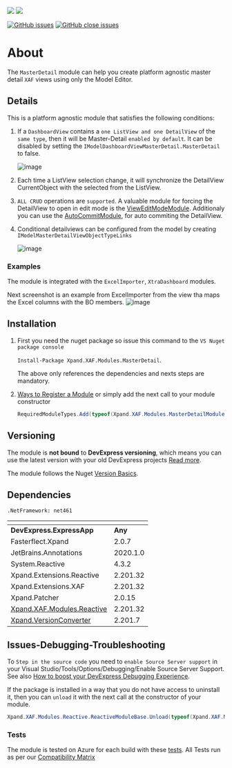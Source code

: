 ![](https://xpandshields.azurewebsites.net/nuget/v/Xpand.XAF.Modules.MasterDetail.svg?&style=flat) ![](https://xpandshields.azurewebsites.net/nuget/dt/Xpand.XAF.Modules.MasterDetail.svg?&style=flat)

[![GitHub issues](https://xpandshields.azurewebsites.net/github/issues/eXpandFramework/expand/MasterDetail.svg)](https://github.com/eXpandFramework/eXpand/issues?utf8=%E2%9C%93&q=is%3Aissue+is%3Aopen+sort%3Aupdated-desc+label%3AStandalone_xaf_modules+MasterDetail) [![GitHub close issues](https://xpandshields.azurewebsites.net/github/issues-closed/eXpandFramework/eXpand/MasterDetail.svg)](https://github.com/eXpandFramework/eXpand/issues?utf8=%E2%9C%93&q=is%3Aissue+is%3Aclosed+sort%3Aupdated-desc+label%3AStandalone_XAF_Modules+MasterDetail)
# About 

The `MasterDetail` module can help you create platform agnostic master detail `XAF` views using only the Model Editor. 

## Details
This is a platform agnostic module that satisfies the following conditions:
1. If a `DashboardView` contains a `one ListView and one DetailView` of the `same type`, then it will be Master-Detail `enabled by default`. It can be disabled by setting the `IModelDashboardViewMasterDetail.MasterDetail` to false.

   ![image](https://user-images.githubusercontent.com/159464/55990839-67af0180-5cb1-11e9-84cd-6ef0bb5d0137.png)

3. Each time a ListView selection change, it will synchronize the DetailView CurrentObject with the selected from the ListView.
2. `ALL CRUD` operations are `supported`. A valuable module for forcing the DetailView to open in edit mode is the [ViewEditModeModule](https://github.com/eXpandFramework/DevExpress.XAF/tree/master/src/Modules/Agnostic/ViewEditMode). Additionaly you can use the [AutoCommitModule](https://github.com/eXpandFramework/DevExpress.XAF/tree/master/src/Modules/Agnostic/AutoCommit), for auto commiting the DetailView.
3. Conditional detailviews can be configured from the model by creating `IModelMasterDetailViewObjectTypeLinks`

   ![image](https://user-images.githubusercontent.com/159464/55991766-b1005080-5cb3-11e9-9dc2-bee3dfb627ac.png)
### Examples
The module is integrated with the `ExcelImporter`, `XtraDashboard` modules.


Next screenshot is an example from ExcelImporter from the view tha maps the Excel columns with the BO members. 
<twitter>
![image](https://user-images.githubusercontent.com/159464/55381194-238e6500-552b-11e9-8314-f1b1132d09f3.png)
</twitter>

## Installation 
1. First you need the nuget package so issue this command to the `VS Nuget package console` 

   `Install-Package Xpand.XAF.Modules.MasterDetail`.

    The above only references the dependencies and nexts steps are mandatory.

2. [Ways to Register a Module](https://documentation.devexpress.com/eXpressAppFramework/118047/Concepts/Application-Solution-Components/Ways-to-Register-a-Module)
or simply add the next call to your module constructor
    ```cs
    RequiredModuleTypes.Add(typeof(Xpand.XAF.Modules.MasterDetailModule));
    ```
## Versioning
The module is **not bound** to **DevExpress versioning**, which means you can use the latest version with your old DevExpress projects [Read more](https://github.com/eXpandFramework/XAF/tree/master/tools/Xpand.VersionConverter).

The module follows the Nuget [Version Basics](https://docs.microsoft.com/en-us/nuget/reference/package-versioning#version-basics).
## Dependencies
`.NetFramework: net461`

|<!-- -->|<!-- -->
|----|----
|**DevExpress.ExpressApp**|**Any**
|Fasterflect.Xpand|2.0.7
 |JetBrains.Annotations|2020.1.0
 |System.Reactive|4.3.2
 |Xpand.Extensions.Reactive|2.201.32
 |Xpand.Extensions.XAF|2.201.32
 |Xpand.Patcher|2.0.15
 |[Xpand.XAF.Modules.Reactive](https://github.com/eXpandFramework/DevExpress.XAF/tree/master/src/Modules/Xpand.XAF.Modules.Reactive)|2.201.32
 |[Xpand.VersionConverter](https://github.com/eXpandFramework/DevExpress.XAF/tree/master/tools/Xpand.VersionConverter)|2.201.7

## Issues-Debugging-Troubleshooting

To `Step in the source code` you need to `enable Source Server support` in your Visual Studio/Tools/Options/Debugging/Enable Source Server Support. See also [How to boost your DevExpress Debugging Experience](https://github.com/eXpandFramework/DevExpress.XAF/wiki/How-to-boost-your-DevExpress-Debugging-Experience#1-index-the-symbols-to-your-custom-devexpresss-installation-location).

If the package is installed in a way that you do not have access to uninstall it, then you can `unload` it with the next call at the constructor of your module.
```cs
Xpand.XAF.Modules.Reactive.ReactiveModuleBase.Unload(typeof(Xpand.XAF.Modules.MasterDetail.MasterDetailModule))
```


### Tests
The module is tested on Azure for each build with these [tests](https://github.com/eXpandFramework/Packages/tree/master/src/Tests/Xpand.XAF.s.MasterDetail.MasterDetail). 
All Tests run as per our [Compatibility Matrix](https://github.com/eXpandFramework/DevExpress.XAF#compatibility-matrix)

